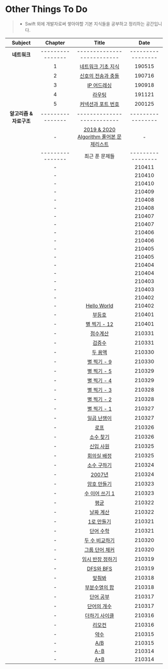 # Other Things To Do
> - Swift 외에 개발자로써 쌓아야할 기본 지식들을 공부하고 정리하는 공간입니다.

| Subject | Chapter | Title | Date |
| :---: | :---: | :---: | :---: |
| **네트워크** | ---------------- | -------------------------- | ----------------- |
| | 1 | [네트워크 기초 지식](https://github.com/wargi/Etc/blob/master/Network/Chapter1.md) | 190515 |
| | 2 | [신호의 전송과 충돌](https://github.com/wargi/Etc/blob/master/Network/Chapter2.md) | 190716 |
| | 3 | [IP 어드레싱](https://github.com/wargi/Etc/blob/master/Network/Chapter3.md) | 190918 |
| | 4 | [라우팅](https://github.com/wargi/Etc/blob/master/Network/Chapter4.md) | 191121 |
| | 5 | [커넥션과 포트 번호](https://github.com/wargi/Etc/blob/master/Network/Chapter5.md) | 200125 |
| **알고리즘 & 자료구조** | ---------------- | -------------------------- | ----------------- |
| | - | [2019 & 2020 Algorithm 풀어본 문제리스트](https://github.com/wargi/Etc/blob/master/1920_README.md) | - |
|  | ---------------- | 최근 푼 문제들 | ----------------- |
| | - | [](https://github.com/wargi/Other-Things-To-Do/blob/master/Algorithm/2021/100/Question56.md) | 210411 |
| | - | [](https://github.com/wargi/Other-Things-To-Do/blob/master/Algorithm/2021/100/Question55.md) | 210410 |
| | - | [](https://github.com/wargi/Other-Things-To-Do/blob/master/Algorithm/2021/100/Question54.md) | 210410 |
| | - | [](https://github.com/wargi/Other-Things-To-Do/blob/master/Algorithm/2021/100/Question53.md) | 210409 |
| | - | [](https://github.com/wargi/Other-Things-To-Do/blob/master/Algorithm/2021/100/Question52.md) | 210408 |
| | - | [](https://github.com/wargi/Other-Things-To-Do/blob/master/Algorithm/2021/100/Question51.md) | 210408 |
| | - | [](https://github.com/wargi/Other-Things-To-Do/blob/master/Algorithm/2021/100/Question50.md) | 210407 |
| | - | [](https://github.com/wargi/Other-Things-To-Do/blob/master/Algorithm/2021/100/Question49.md) | 210407 |
| | - | [](https://github.com/wargi/Other-Things-To-Do/blob/master/Algorithm/2021/100/Question48.md) | 210406 |
| | - | [](https://github.com/wargi/Other-Things-To-Do/blob/master/Algorithm/2021/100/Question47.md) | 210406 |
| | - | [](https://github.com/wargi/Other-Things-To-Do/blob/master/Algorithm/2021/100/Question46.md) | 210405 |
| | - | [](https://github.com/wargi/Other-Things-To-Do/blob/master/Algorithm/2021/100/Question45.md) | 210405 |
| | - | [](https://github.com/wargi/Other-Things-To-Do/blob/master/Algorithm/2021/100/Question44.md) | 210404 |
| | - | [](https://github.com/wargi/Other-Things-To-Do/blob/master/Algorithm/2021/100/Question43.md) | 210404 |
| | - | [](https://github.com/wargi/Other-Things-To-Do/blob/master/Algorithm/2021/100/Question42.md) | 210403 |
| | - | [](https://github.com/wargi/Other-Things-To-Do/blob/master/Algorithm/2021/100/Question41.md) | 210403 |
| | - | [](https://github.com/wargi/Other-Things-To-Do/blob/master/Algorithm/2021/100/Question40.md) | 210402 |
| | - | [Hello World](https://github.com/wargi/Other-Things-To-Do/blob/master/Algorithm/2021/100/Question39.md) | 210402 |
| | - | [부등호](https://github.com/wargi/Other-Things-To-Do/blob/master/Algorithm/2021/100/Question38.md) | 210401 |
| | - | [별 찍기 - 12](https://github.com/wargi/Other-Things-To-Do/blob/master/Algorithm/2021/100/Question37.md) | 210401 |
| | - | [점수계산](https://github.com/wargi/Other-Things-To-Do/blob/master/Algorithm/2021/100/Question36.md) | 210331 |
| | - | [검증수](https://github.com/wargi/Other-Things-To-Do/blob/master/Algorithm/2021/100/Question35.md) | 210331 |
| | - | [두 용액](https://github.com/wargi/Other-Things-To-Do/blob/master/Algorithm/2021/100/Question34.md) | 210330 |
| | - | [별 찍기 - 9](https://github.com/wargi/Other-Things-To-Do/blob/master/Algorithm/2021/100/Question33.md) | 210330 |
| | - | [별 찍기 - 5](https://github.com/wargi/Other-Things-To-Do/blob/master/Algorithm/2021/100/Question32.md) | 210329 |
| | - | [별 찍기 - 4](https://github.com/wargi/Other-Things-To-Do/blob/master/Algorithm/2021/100/Question31.md) | 210329 |
| | - | [별 찍기 - 3](https://github.com/wargi/Other-Things-To-Do/blob/master/Algorithm/2021/100/Question30.md) | 210328 |
| | - | [별 찍기 - 2](https://github.com/wargi/Other-Things-To-Do/blob/master/Algorithm/2021/100/Question29.md) | 210328 |
| | - | [별 찍기 - 1](https://github.com/wargi/Other-Things-To-Do/blob/master/Algorithm/2021/100/Question28.md) | 210327 |
| | - | [일곱 난쟁이](https://github.com/wargi/Other-Things-To-Do/blob/master/Algorithm/2021/100/Question27.md) | 210327 |
| | - | [로프](https://github.com/wargi/Other-Things-To-Do/blob/master/Algorithm/2021/100/Question26.md) | 210326 |
| | - | [소수 찾기](https://github.com/wargi/Other-Things-To-Do/blob/master/Algorithm/2021/100/Question25.md) | 210326 |
| | - | [신입 사원](https://github.com/wargi/Other-Things-To-Do/blob/master/Algorithm/2021/100/Question24.md) | 210325 |
| | - | [회의실 배정](https://github.com/wargi/Other-Things-To-Do/blob/master/Algorithm/2021/100/Question23.md) | 210325 |
| | - | [소수 구하기](https://github.com/wargi/Other-Things-To-Do/blob/master/Algorithm/2021/100/Question22.md) | 210324 |
| | - | [2007년](https://github.com/wargi/Other-Things-To-Do/blob/master/Algorithm/2021/100/Question21.md) | 210324 |
| | - | [암호 만들기](https://github.com/wargi/Other-Things-To-Do/blob/master/Algorithm/2021/100/Question20.md) | 210323 |
| | - | [수 이어 쓰기 1](https://github.com/wargi/Other-Things-To-Do/blob/master/Algorithm/2021/100/Question19.md) | 210323 |
| | - | [평균](https://github.com/wargi/Other-Things-To-Do/blob/master/Algorithm/2021/100/Question18.md) | 210322 |
| | - | [날짜 계산](https://github.com/wargi/Other-Things-To-Do/blob/master/Algorithm/2021/100/Question17.md) | 210322 |
| | - | [1로 만들기](https://github.com/wargi/Other-Things-To-Do/blob/master/Algorithm/2021/100/Question16.md) | 210321 |
| | - | [단어 수학](https://github.com/wargi/Other-Things-To-Do/blob/master/Algorithm/2021/100/Question15.md) | 210321 |
| | - | [두 수 비교하기](https://github.com/wargi/Other-Things-To-Do/blob/master/Algorithm/2021/100/Question14.md) | 210320 |
| | - | [그룹 단어 체커](https://github.com/wargi/Other-Things-To-Do/blob/master/Algorithm/2021/100/Question13.md) | 210320 |
| | - | [임시 반장 정하기](https://github.com/wargi/Other-Things-To-Do/blob/master/Algorithm/2021/100/Question12.md) | 210319 |
| | - | [DFS와 BFS](https://github.com/wargi/Other-Things-To-Do/blob/master/Algorithm/2021/100/Question11.md) | 210319 |
| | - | [맞춰봐](https://github.com/wargi/Other-Things-To-Do/blob/master/Algorithm/2021/100/Question10.md) | 210318 |
| | - | [부분수열의 합](https://github.com/wargi/Other-Things-To-Do/blob/master/Algorithm/2021/100/Question09.md) | 210318 |
| | - | [단어 공부](https://github.com/wargi/Other-Things-To-Do/blob/master/Algorithm/2021/100/Question08.md) | 210317 |
| | - | [단어의 개수](https://github.com/wargi/Other-Things-To-Do/blob/master/Algorithm/2021/100/Question07.md) | 210317 |
| | - | [더하기 사이클](https://github.com/wargi/Other-Things-To-Do/blob/master/Algorithm/2021/100/Question06.md) | 210316 |
| | - | [리모컨](https://github.com/wargi/Other-Things-To-Do/blob/master/Algorithm/2021/100/Question05.md) | 210316 |
| | - | [약수](https://github.com/wargi/Other-Things-To-Do/blob/master/Algorithm/2021/100/Question04.md) | 210315 |
| | - | [A/B](https://github.com/wargi/Other-Things-To-Do/blob/master/Algorithm/2021/100/Question03.md) | 210315 |
| | - | [A-B](https://github.com/wargi/Other-Things-To-Do/blob/master/Algorithm/2021/100/Question02.md) | 210314 |
| | - | [A+B](https://github.com/wargi/Other-Things-To-Do/blob/master/Algorithm/2021/100/Question01.md) | 210314 |

